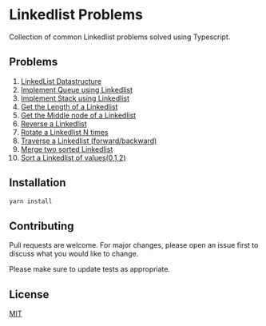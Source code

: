 # Linkedlist Problems

Collection of common Linkedlist problems solved using Typescript.

## Problems
1. [LinkedList Datastructure](./src/problems/Linkedlist)
2. [Implement Queue using Linkedlist](./src/problems/Queue)
3. [Implement Stack using Linkedlist](./src/problems/Stack)
4. [Get the Length of a Linkedlist](./src/problems/GetLength)
5. [Get the Middle node of a Linkedlist](./src/problems/GetMiddle)
6. [Reverse a Linkedlist](./src/problems/Reverse)
7. [Rotate a Linkedlist N times](./src/problems/Rotate)
8. [Traverse a Linkedlist (forward/backward)](./src/problems/Traverse)
9. [Merge two sorted Linkedlist](./src/problems/MergeSortedList)
10. [Sort a Linkedlist of values(0,1,2)](./src/problems/Sort012)

## Installation

```bash
yarn install
```

## Contributing
Pull requests are welcome. For major changes, please open an issue first to discuss what you would like to change.

Please make sure to update tests as appropriate.

## License
[MIT](https://choosealicense.com/licenses/mit/)